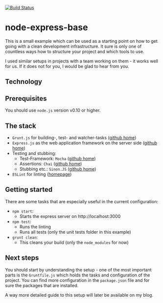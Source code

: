 [![Build Status](https://travis-ci.org/lxanders/node-express-base.svg?branch=master)](https://travis-ci.org/lxanders/node-express-base)

node-express-base
=================
This is a small example which can be used as a starting point on how to get
going with a clean development infrastructure. It sure is only one of countless
ways how to structure your project and which tools to use.

I used similar setups in projects with a team working on them - it works well
for us. If it does not for you, I would be glad to hear from you.

Technology
----------

## Prerequisites
You should use `node.js` version v0.10 or higher.

## The stack
- `Grunt.js` for building-, test- and watcher-tasks ([github home](https://github.com/gruntjs/grunt))
- `Express.js` as the web application framework on the server side ([github home](https://github.com/visionmedia/express))
- Testing and stubbing:
  - Test-Framework: `Mocha` ([github home](https://github.com/visionmedia/mocha))
  - Assertions: `Chai` ([github home](https://github.com/chaijs/chai))
  - Stubbing etc.: `Sinon.JS` ([github home](https://github.com/cjohansen/Sinon.JS))
- `ESLint` for linting ([homepage](http://eslint.org/))

Getting started
----------------
There are some tasks that are especially useful in the current configuration:
- `npm start`:
  - Starts the express server on http://localhost:3000
- `npm test`:
  - Runs the linting
  - Runs all tests (only the unit tests folder in this example)
- `grunt clean`:
  - This cleans your build (only the `node_modules` for now)

Next steps
----------
You should start by understanding the setup - one of the most important parts
is the `Gruntfile.js` which holds the tasks and configuration of the project. You
can find more configuration in the `package.json` file and for sure the packages
that are installed.

A way more detailed guide to this setup will later be available on my blog.
